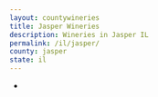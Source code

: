 ```yaml
---
layout: countywineries
title: Jasper Wineries
description: Wineries in Jasper IL
permalink: /il/jasper/
county: jasper
state: il
---
```

-
